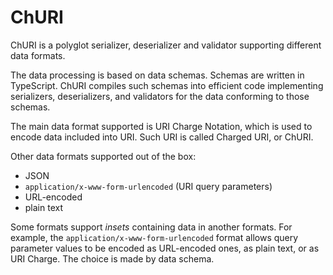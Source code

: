 # ChURI

ChURI is a polyglot serializer, deserializer and validator supporting different data formats.

The data processing is based on data schemas. Schemas are written in TypeScript. ChURI compiles such schemas into
efficient code implementing serializers, deserializers, and validators for the data conforming to those schemas.

The main data format supported is URI Charge Notation, which is used to encode data included into URI. Such URI
is called Charged URI, or ChURI.

Other data formats supported out of the box:

- JSON
- `application/x-www-form-urlencoded` (URI query parameters)
- URL-encoded
- plain text

Some formats support _insets_ containing data in another formats. For example, the `application/x-www-form-urlencoded`
format allows query parameter values to be encoded as URL-encoded ones, as plain text, or as URI Charge. The choice
is made by data schema.
